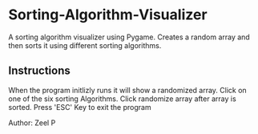 # Sorting-Algorithm-Visualizer
A sorting algorithm visualizer using Pygame. Creates a random array and then sorts it using different sorting algorithms. 

## Instructions
When the program initlizly runs it will show a randomized array. Click on one of the six sorting Algorithms. Click randomize array after array is sorted. 
Press 'ESC' Key to exit the program

Author: Zeel P
